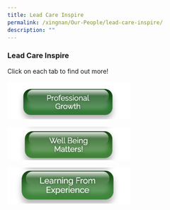 ```yaml
---
title: Lead Care Inspire
permalink: /xingnan/Our-People/lead-care-inspire/
description: ""
---
```

### Lead Care Inspire

Click on each tab to find out more!

<p><a href="https://staging.d24s03z0ob23eb.amplifyapp.com/lead-care-inspire/professional-growth/"><img style="width:55%" src="/images/ict5.png"></a></p>

<p><a href="https://staging.d24s03z0ob23eb.amplifyapp.com/lead-care-inspire/well-being-matters/"><img style="width:55%" src="/images/ict6.png"></a></p>

<p><a href="https://staging.d24s03z0ob23eb.amplifyapp.com/lead-care-inspire/learning-from-experience/"><img style="width:55%" src="/images/ict7.png"></a></p>
